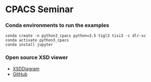 # CPACS Seminar

### Conda environments to run the examples
```
conda create -n python3_cpacs python=3.5 tigl3 tixi3 -c dlr-sc
conda activate python3_cpacs
conda install jupyter
```
### Open source XSD viewer
- [XSDDiagram](http://regis.cosnier.free.fr/?page=XSDDiagram)
- [GitHub](https://github.com/dgis/xsddiagram)
